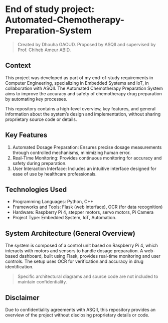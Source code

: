 # End of study project: <br> Automated-Chemotherapy-Preparation-System

> Created by Dhouha GAOUD.
Proposed by ASQII and supervised by Prof. Chiheb Ameur ABID.


## Context

This project was developed as part of my end-of-study requirements in Computer Engineering, specializing in Embedded Systems and IoT, in collaboration with ASQII. The Automated Chemotherapy Preparation System aims to improve the accuracy and safety of chemotherapy drug preparation by automating key processes.

This repository contains a high-level overview, key features, and general information about the system’s design and implementation, without sharing proprietary source code or details.

## Key Features
1. Automated Dosage Preparation: Ensures precise dosage measurements through controlled mechanisms, minimizing human error.  
2. Real-Time Monitoring: Provides continuous monitoring for accuracy and safety during preparation.  
3. User Interaction Interface: Includes an intuitive interface designed for ease of use by healthcare professionals.

## Technologies Used
- Programming Languages: Python, C++  
- Frameworks and Tools: Flask (web interface), OCR (for data recognition)  
- Hardware: Raspberry Pi 4, stepper motors, servo motors, Pi Camera  
- Project Type: Embedded System, IoT, Automation.

## System Architecture (General Overview)
The system is composed of a control unit based on Raspberry Pi 4, which interacts with motors and sensors to handle dosage preparation. A web-based dashboard, built using Flask, provides real-time monitoring and user controls. The setup uses OCR for verification and accuracy in drug identification.

> Specific architectural diagrams and source code are not included to maintain confidentiality.

## Disclaimer
Due to confidentiality agreements with ASQII, this repository provides an overview of the project without disclosing proprietary details or code.
